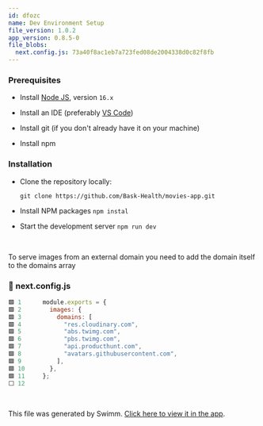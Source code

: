 ```yaml
---
id: dfozc
name: Dev Environment Setup
file_version: 1.0.2
app_version: 0.8.5-0
file_blobs:
  next.config.js: 73a40f8ac1eb7a723fed08de2004338d0c82f8fb
---
```


### **Prerequisites**

*   Install [Node JS](https://nodejs.org/en/download/), version `16.x`
    
*   Install an IDE (preferably [VS Code](https://code.visualstudio.com/))
    
*   Install git (if you don't already have it on your machine)
    
*   Install npm
    

### **Installation**

*   Clone the repository locally:
    
    ```
    git clone https://github.com/Bask-Health/movies-app.git
    ```
    
*   Install NPM packages `npm instal`
    
*   Start the development server `npm run dev`

<br/>

To serve images from an external domain you need to add the domain itself to the domains array
<!-- NOTE-swimm-snippet: the lines below link your snippet to Swimm -->
### 📄 next.config.js
```javascript
🟩 1      module.exports = {
🟩 2        images: {
🟩 3          domains: [
🟩 4            "res.cloudinary.com",
🟩 5            "abs.twimg.com",
🟩 6            "pbs.twimg.com",
🟩 7            "api.producthunt.com",
🟩 8            "avatars.githubusercontent.com",
🟩 9          ],
🟩 10       },
🟩 11     };
⬜ 12     
```

<br/>

This file was generated by Swimm. [Click here to view it in the app](https://app.swimm.io/repos/Z2l0aHViJTNBJTNBbW92aWVzLWFwcCUzQSUzQUJhc2stSGVhbHRo/docs/dfozc).